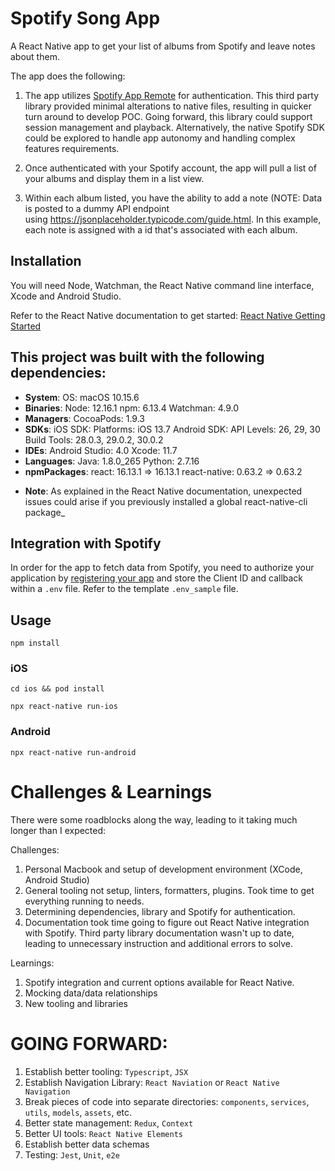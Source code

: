 # Spotify Song App

A React Native app to get your list of albums from Spotify and leave notes about them.

The app does the following:

1.  The app utilizes [Spotify App Remote](https://cjam.github.io/react-native-spotify-remote/index.html) for authentication. This third party library provided minimal alterations to native files, resulting in quicker turn around to develop POC. Going forward, this library could support session management and playback. Alternatively, the native Spotify SDK could be explored to handle app autonomy and handling complex features requirements.

2.  Once authenticated with your Spotify account, the app will pull a list of your albums and display them in a list view.

3.  Within each album listed, you have the ability to add a note (NOTE: Data is posted to a dummy API endpoint using https://jsonplaceholder.typicode.com/guide.html. In this example, each note is assigned with a id that's associated with each album.

## Installation

You will need Node, Watchman, the React Native command line interface, Xcode and Android Studio.

Refer to the React Native documentation to get started:
[React Native Getting Started](https://reactnative.dev/docs/environment-setup)

## This project was built with the following dependencies:

- **System**:
  OS: macOS 10.15.6
- **Binaries**:
  Node: 12.16.1
  npm: 6.13.4
  Watchman: 4.9.0
- **Managers**:
  CocoaPods: 1.9.3
- **SDKs**:
  iOS SDK:
  Platforms: iOS 13.7
  Android SDK:
  API Levels: 26, 29, 30
  Build Tools: 28.0.3, 29.0.2, 30.0.2
- **IDEs**:
  Android Studio: 4.0
  Xcode: 11.7
- **Languages**:
  Java: 1.8.0_265
  Python: 2.7.16
- **npmPackages**:
  react: 16.13.1 => 16.13.1
  react-native: 0.63.2 => 0.63.2

* **Note**: As explained in the React Native documentation, unexpected issues could arise if you previously installed a global react-native-cli package\_

## Integration with Spotify

In order for the app to fetch data from Spotify, you need to authorize your application by [registering your app](https://developer.spotify.com/documentation/general/guides/app-settings/#register-your-app) and store the Client ID and callback within a `.env` file. Refer to the template `.env_sample` file.

## Usage

```
npm install
```

### iOS

```
cd ios && pod install
```

```
npx react-native run-ios
```

### Android

```
npx react-native run-android
```

# Challenges & Learnings

There were some roadblocks along the way, leading to it taking much longer than I expected:

Challenges:

1. Personal Macbook and setup of development environment (XCode, Android Studio)
2. General tooling not setup, linters, formatters, plugins. Took time to get everything running to needs.
3. Determining dependencies, library and Spotify for authentication.
4. Documentation took time going to figure out React Native integration with Spotify. Third party library documentation wasn't up to date, leading to unnecessary instruction and additional errors to solve.

Learnings:

1. Spotify integration and current options available for React Native.
2. Mocking data/data relationships
3. New tooling and libraries

# GOING FORWARD:

1. Establish better tooling: `Typescript`, `JSX`
2. Establish Navigation Library: `React Naviation` or `React Native Navigation`
3. Break pieces of code into separate directories: `components`, `services`, `utils`, `models`, `assets`, etc.
4. Better state management: `Redux`, `Context`
5. Better UI tools: `React Native Elements`
6. Establish better data schemas
7. Testing: `Jest`, `Unit`, `e2e`
